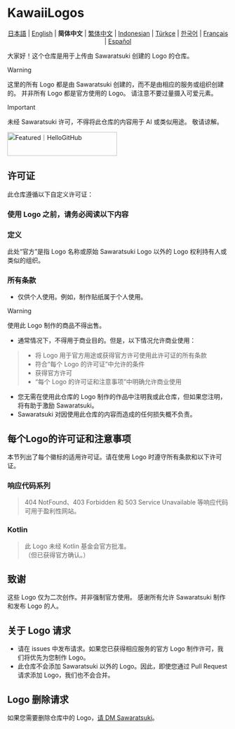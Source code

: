 # KawaiiLogos

<div align="center">

[日本語](./README.md) | [English](./README_EN.md) | **简体中文** | [繁体中文](/README-zhHant.md) | [Indonesian](/README-ID.md) | [Türkçe](/README-tr.md) | [한국어](/README-kr.md) | [Français](/README-fr.md) | [Español](/README-es.md)

</div>

大家好！这个仓库是用于上传由 Sawaratsuki 创建的 Logo 的仓库。

> [!WARNING]
 这里的所有 Logo 都是由 Sawaratsuki 创建的，而不是由相应的服务或组织创建的。
 并非所有 Logo 都是官方使用的 Logo。
 请注意不要过量摄入可爱元素。

> [!IMPORTANT]
 未经 Sawaratsuki 许可，不得将此仓库的内容用于 AI 或类似用途。
 敬请谅解。

 <a href="https://hellogithub.com/repository/88d2fabe0d6949b88bd5cc181618c8a3" target="_blank"><img src="https://abroad.hellogithub.com/v1/widgets/recommend.svg?rid=88d2fabe0d6949b88bd5cc181618c8a3&claim_uid=LcBfQDvu13tNTd2" alt="Featured｜HelloGitHub" style="width: 250px; height: 54px;" width="250" height="54" /></a>

## 许可证

此仓库遵循以下自定义许可证：

### 使用 Logo 之前，请务必阅读以下内容

### 定义

此处“官方”是指 Logo 名称或原始 Sawaratsuki Logo 以外的 Logo 权利持有人或类似的组织。

### 所有条款

- 仅供个人使用。例如，制作贴纸属于个人使用。

> [!WARNING]
> 使用此 Logo 制作的商品不得出售。

- 通常情况下，不得用于商业目的。但是，以下情况允许商业使用：
>
> - 将 Logo 用于官方用途或获得官方许可使用此许可证的所有条款
> - 符合“每个 Logo 的许可证”中允许的条件
> - 获得官方许可
> - “每个 Logo 的许可证和注意事项”中明确允许商业使用
>
- 您无需在使用此仓库的 Logo 制作的作品中注明我或此仓库，但如果您注明，将有助于激励 Sawaratsuki。
- Sawaratsuki 对因使用此仓库的内容而造成的任何损失概不负责。

## 每个Logo的许可证和注意事项

本节列出了每个徽标的适用许可证。请在使用 Logo 时遵守所有条款和以下许可证。

### 响应代码系列

> 404 NotFound、403 Forbidden 和 503 Service Unavailable 等响应代码可用于盈利性网站。

### Kotlin

> 此 Logo 未经 Kotlin 基金会官方批准。  
>（但已获得官方确认。）

## 致谢

这些 Logo 仅为二次创作。并非强制官方使用。
感谢所有允许 Sawaratsuki 制作和发布 Logo 的人。

## 关于 Logo 请求

- 请在 issues 中发布请求。如果您已获得相应服务的官方 Logo 制作许可，我们将优先为您制作 Logo。
- 此仓库不会添加 Sawaratsuki 以外的 Logo。因此，即使您通过 Pull Request 请求添加 Logo，我们也不会合并。

## Logo 删除请求

如果您需要删除仓库中的 Logo，[请 DM Sawaratsuki](https://x.com/sawaratsuki1004)。

